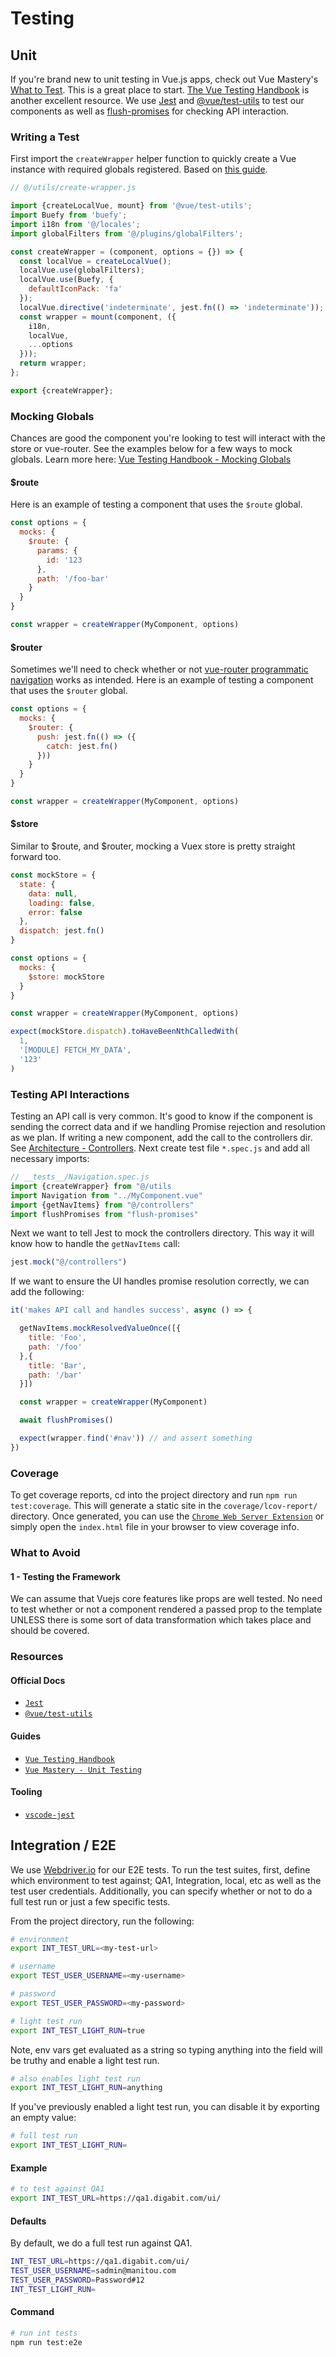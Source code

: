 # Testing

## Unit

If you're brand new to unit testing in Vue.js apps, check out Vue Mastery's [What to Test](https://www.vuemastery.com/courses/unit-testing/what-to-test/). This is a great place to start. [The Vue Testing Handbook](https://lmiller1990.github.io/vue-testing-handbook/) is another excellent resource. We use [Jest](https://jestjs.io/) and [@vue/test-utils](https://vue-test-utils.vuejs.org/) to test our components as well as [flush-promises](https://www.npmjs.com/package/flush-promises) for checking API interaction.

### Writing a Test

First import the `createWrapper` helper function to quickly create a Vue instance with required globals registered. Based on [this guide](https://lmiller1990.github.io/vue-testing-handbook/reducing-boilerplate-in-tests.html).

```js
// @/utils/create-wrapper.js

import {createLocalVue, mount} from '@vue/test-utils';
import Buefy from 'buefy';
import i18n from '@/locales';
import globalFilters from '@/plugins/globalFilters';

const createWrapper = (component, options = {}) => {
  const localVue = createLocalVue();
  localVue.use(globalFilters);
  localVue.use(Buefy, {
    defaultIconPack: 'fa'
  });
  localVue.directive('indeterminate', jest.fn(() => 'indeterminate'));
  const wrapper = mount(component, ({
    i18n,
    localVue,
    ...options
  }));
  return wrapper;
};

export {createWrapper};
```

### Mocking Globals

Chances are good the component you're looking to test will interact with the store or vue-router. See the examples below for a few ways to mock globals. Learn more here: [Vue Testing Handbook - Mocking Globals](https://lmiller1990.github.io/vue-testing-handbook/mocking-global-objects.html)

#### \$route

Here is an example of testing a component that uses the `$route` global.

```js
const options = {
  mocks: {
    $route: {
      params: {
        id: '123
      },
      path: '/foo-bar'
    }
  }
}

const wrapper = createWrapper(MyComponent, options)
```

#### \$router

Sometimes we'll need to check whether or not [vue-router programmatic navigation](https://router.vuejs.org/guide/essentials/navigation.html) works as intended. Here is an example of testing a component that uses the `$router` global.

```js
const options = {
  mocks: {
    $router: {
      push: jest.fn(() => ({
        catch: jest.fn()
      }))
    }
  }
}

const wrapper = createWrapper(MyComponent, options)
```

#### \$store

Similar to $route, and $router, mocking a Vuex store is pretty straight forward too.

```js
const mockStore = {
  state: {
    data: null,
    loading: false,
    error: false
  },
  dispatch: jest.fn()
}

const options = {
  mocks: {
    $store: mockStore
  }
}

const wrapper = createWrapper(MyComponent, options)

expect(mockStore.dispatch).toHaveBeenNthCalledWith(
  1,
  '[MODULE] FETCH_MY_DATA',
  '123'
)
```

### Testing API Interactions

Testing an API call is very common. It's good to know if the component is sending the correct data and if we handling Promise rejection and resolution as we plan. If writing a new component, add the call to the controllers dir. See [Architecture - Controllers](/architecture). Next create test file `*.spec.js` and add all necessary imports: 

```js
// __tests__/Navigation.spec.js
import {createWrapper} from "@/utils
import Navigation from "../MyComponent.vue"
import {getNavItems} from "@/controllers"
import flushPromises from "flush-promises"
```

Next we want to tell Jest to mock the controllers directory. This way it will know how to handle the `getNavItems` call: 

```js
jest.mock("@/controllers")
```

If we want to ensure the UI handles promise resolution correctly, we can add the following: 

```js
it('makes API call and handles success', async () => {

  getNavItems.mockResolvedValueOnce([{
    title: 'Foo',
    path: '/foo'
  },{
    title: 'Bar',
    path: '/bar'
  }])

  const wrapper = createWrapper(MyComponent)

  await flushPromises()

  expect(wrapper.find('#nav')) // and assert something
})
```


### Coverage

To get coverage reports, cd into the project directory and run `npm run test:coverage`. This will generate a static site in the `coverage/lcov-report/` directory. Once generated, you can use the [`Chrome Web Server Extension`](https://chrome.google.com/webstore/detail/web-server-for-chrome/ofhbbkphhbklhfoeikjpcbhemlocgigb?hl=en) or simply open the `index.html` file in your browser to view coverage info.

### What to Avoid

#### 1 - Testing the Framework

We can assume that Vuejs core features like props are well tested. No need to test whether or not a component rendered a passed prop to the template UNLESS there is some sort of data transformation which takes place and should be covered.

### Resources

#### Official Docs

- [`Jest`](https://jestjs.io/)
- [`@vue/test-utils`](https://vue-test-utils.vuejs.org/)

#### Guides

- [`Vue Testing Handbook`](https://lmiller1990.github.io/vue-testing-handbook/)
- [`Vue Mastery - Unit Testing`](https://www.vuemastery.com/courses/unit-testing/what-to-test/)

#### Tooling

- [`vscode-jest`](https://marketplace.visualstudio.com/items?itemName=Orta.vscode-jest)


## Integration / E2E

We use [Webdriver.io](https://webdriver.io/) for our E2E tests. To run the test suites, first, define which environment to test against; QA1, Integration, local, etc as well as the test user credentials. Additionally, you can specify whether or not to do a full test run or just a few specific tests. 

From the project directory, run the following:

```bash
# environment
export INT_TEST_URL=<my-test-url>
```

```bash
# username
export TEST_USER_USERNAME=<my-username>
```

```bash
# password
export TEST_USER_PASSWORD=<my-password>
```

```bash
# light test run
export INT_TEST_LIGHT_RUN=true
```

Note, env vars get evaluated as a string so typing anything into the field will be truthy and enable a light test run.

```bash
# also enables light test run
export INT_TEST_LIGHT_RUN=anything
```

If you've previously enabled a light test run, you can disable it by exporting an empty value:

```bash
# full test run
export INT_TEST_LIGHT_RUN=
```

#### Example

```bash
# to test against QA1
export INT_TEST_URL=https://qa1.digabit.com/ui/
```

#### Defaults

By default, we do a full test run against QA1.

```bash
INT_TEST_URL=https://qa1.digabit.com/ui/
TEST_USER_USERNAME=sadmin@manitou.com
TEST_USER_PASSWORD=Password#12
INT_TEST_LIGHT_RUN=
```

#### Command

```bash
# run int tests
npm run test:e2e
```